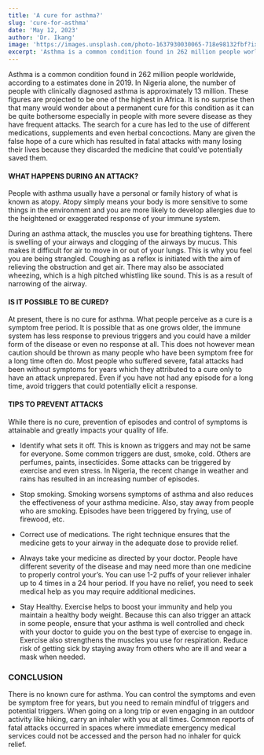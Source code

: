 ```yaml
---
title: 'A cure for asthma?'
slug: 'cure-for-asthma'
date: 'May 12, 2023'
author: 'Dr. Ikang'
image: 'https://images.unsplash.com/photo-1637930030065-718e98132fbf?ixlib=rb-4.0.3&ixid=MnwxMjA3fDB8MHxwaG90by1wYWdlfHx8fGVufDB8fHx8&auto=format&fit=crop&w=870&q=80'
excerpt: 'Asthma is a common condition found in 262 million people worldwide...'
---
```


Asthma is a common condition found in 262 million people worldwide, according to a estimates done in 2019. In Nigeria alone, the number of people with clinically diagnosed asthma is approximately 13 million. These figures are projected to be one of the highest in Africa.
It is no surprise then that many would wonder about a permanent cure for this condition as it can be quite bothersome especially in people with more severe disease as they have frequent attacks. The search for a cure has led to the use of different medications, supplements and even herbal concoctions. Many are given the false hope of a cure which has resulted in fatal attacks with many losing their lives because they discarded the medicine that could’ve potentially saved them.

#### WHAT HAPPENS DURING AN ATTACK?

People with asthma usually have a personal or family history of what is known as atopy.
Atopy simply means your body is more sensitive to some things in the environment and you are more likely to develop allergies due to the heightened or exaggerated response of your immune system.

During an asthma attack, the muscles you use for breathing tightens. There is swelling of your airways and clogging of the airways by mucus. This makes it difficult for air to move in or out of your lungs. This is why you feel you are being strangled. Coughing as a reflex is initiated with the aim of relieving the obstruction and get air. There may also be associated wheezing, which is a high pitched whistling like sound. This is as a result of narrowing of the airway.

#### IS IT POSSIBLE TO BE CURED?

At present, there is no cure for asthma. What people perceive as a cure is a symptom free period. It is possible that as one grows older, the immune system has less response to previous triggers and you could have a milder form of the disease or even no response at all. This does not however mean caution should be thrown as many people who have been symptom free for a long time often do. Most people who suffered severe, fatal attacks had been without symptoms for years which they attributed to a cure only to have an attack unprepared.
Even if you have not had any episode for a long time, avoid triggers that could potentially elicit a response.

#### TIPS TO PREVENT ATTACKS

While there is no cure, prevention of episodes and control of symptoms is attainable and greatly impacts your quality of life.

- Identify what sets it off. This is known as triggers and may not be same for everyone. Some common triggers are dust, smoke, cold. Others are perfumes, paints, insecticides. Some attacks can be triggered by exercise and even stress.
In Nigeria, the recent change in weather and rains has resulted in an increasing number of episodes.

- Stop smoking. Smoking worsens symptoms of asthma and also reduces the effectiveness of your asthma medicine. Also, stay away from people who are smoking. Episodes have been triggered by frying, use of firewood, etc.

- Correct use of medications. The right technique ensures that the medicine gets to your airway in the adequate dose to provide relief.

- Always take your medicine as directed by your doctor. People have different severity of the disease and may need more than one medicine to properly control your’s. You can use 1-2 puffs of your reliever inhaler up to 4 times in a 24 hour period. If you have no relief, you need to seek medical help as you may require additional medicines.

- Stay Healthy. Exercise helps to boost your immunity and help you maintain a healthy body weight. Because this can also trigger an attack in some people, ensure that your asthma is well controlled and check with your doctor to guide you on the best type of exercise to engage in. Exercise also strengthens the muscles you use for respiration. Reduce risk of getting sick by staying away from others who are ill and wear a mask when needed.

### CONCLUSION

There is no known cure for asthma. You can control the symptoms and even be symptom free for years, but you need to remain mindful of triggers and potential triggers. When going on a long trip or even engaging in an outdoor activity like hiking, carry an inhaler with you at all times. Common reports of fatal attacks occurred in spaces where immediate emergency medical services could not be accessed and the person had no inhaler for quick relief.
